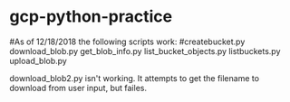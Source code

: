 # gcp-python-practice

#As of 12/18/2018 the following scripts work:
#createbucket.py
download_blob.py
get_blob_info.py
list_bucket_objects.py
listbuckets.py
upload_blob.py


download_blob2.py isn't working.  It attempts to get the filename to download from user input, but failes.

